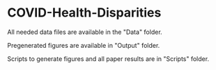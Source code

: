 # COVID-Health-Disparities

All needed data files are available in the "Data" folder.

Pregenerated figures are available in "Output" folder.

Scripts to generate figures and all paper results are in "Scripts" folder.
